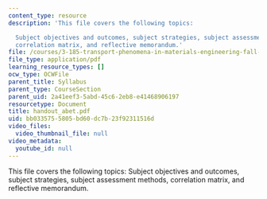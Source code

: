 ```yaml
---
content_type: resource
description: 'This file covers the following topics:

  Subject objectives and outcomes, subject strategies, subject assessment methods,
  correlation matrix, and reflective memorandum.'
file: /courses/3-185-transport-phenomena-in-materials-engineering-fall-2003/bb0335755805bd60dc7b23f92311516d_handout_abet.pdf
file_type: application/pdf
learning_resource_types: []
ocw_type: OCWFile
parent_title: Syllabus
parent_type: CourseSection
parent_uid: 2a41eef3-5abd-45c6-2eb8-e41468906197
resourcetype: Document
title: handout_abet.pdf
uid: bb033575-5805-bd60-dc7b-23f92311516d
video_files:
  video_thumbnail_file: null
video_metadata:
  youtube_id: null
---
```

This file covers the following topics:
Subject objectives and outcomes, subject strategies, subject assessment methods, correlation matrix, and reflective memorandum.

